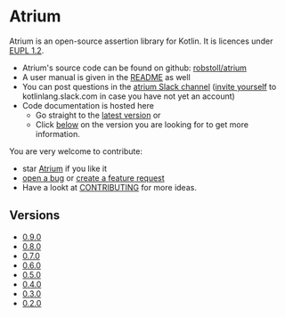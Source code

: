 # Atrium
Atrium is an open-source assertion library for Kotlin.
It is licences under [EUPL 1.2](https://joinup.ec.europa.eu/collection/eupl/eupl-text-11-12).
- Atrium's source code can be found on github: [robstoll/atrium](https://github.com/robstoll/atrium)
- A user manual is given in the [README](https://github.com/robstoll/atrium/blob/master/README.md) as well
- You can post questions in the [atrium Slack channel](https://kotlinlang.slack.com/messages/C887ZKGCQ) 
  ([invite yourself](http://slack.kotlinlang.org/) to kotlinlang.slack.com in case you have not yet an account)
- Code documentation is hosted here 
  - Go straight to the [latest version](./latest#/doc) or
  - Click [below](#versions) on the version you are looking for to get more information.


You are very welcome to contribute:
- star [Atrium](https://github.com/robstoll/atrium) if you like it
- [open a bug](https://github.com/robstoll/atrium/issues/new?template=bug_report.md) or [create a feature request](https://github.com/robstoll/atrium/issues/new?template=feature_request.md&title=[Feature])
- Have a lookt at [CONTRIBUTING](https://github.com/robstoll/atrium/blob/master/.github/CONTRIBUTING.md) for more ideas.

## Versions

- [0.9.0](0.9.0)
- [0.8.0](0.8.0)
- [0.7.0](0.7.0)
- [0.6.0](0.6.0)
- [0.5.0](0.5.0)
- [0.4.0](0.4.0)
- [0.3.0](0.3.0)
- [0.2.0](0.2.0)
